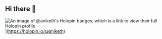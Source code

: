 ## Hi there 👋

![An image of @aniketh's Holopin badges, which is a link to view their full Holopin profile](https://holopin.me/aniketh)](https://holopin.io/@aniketh)
<!--
**anikethbr/anikethbr** is a ✨ _special_ ✨ repository because its `README.md` (this file) appears on your GitHub profile.




Here are some ideas to get you started:

- 🔭 I’m currently working on ...
- 🌱 I’m currently learning ...
- 👯 I’m looking to collaborate on ...
- 🤔 I’m looking for help with ...
- 💬 Ask me about ...
- 📫 How to reach me: ...
- 😄 Pronouns: ...
- ⚡ Fun fact: ...
-->
